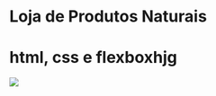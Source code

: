 # Loja de Produtos Naturais

# html, css e flexboxhjg
<img src="https://raw.githubusercontent.com/dieegobs/loja-de-produtos-naturais/refs/heads/main/images/Site.png"/>


